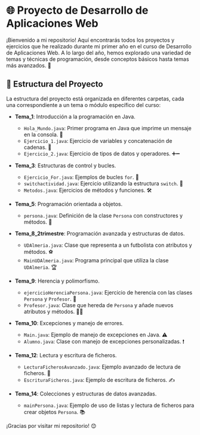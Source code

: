 # 🌐 Proyecto de Desarrollo de Aplicaciones Web

¡Bienvenido a mi repositorio! Aquí encontrarás todos los proyectos y ejercicios que he realizado durante mi primer año en el curso de Desarrollo de Aplicaciones Web. A lo largo del año, hemos explorado una variedad de temas y técnicas de programación, desde conceptos básicos hasta temas más avanzados. 🚀

## 📂 Estructura del Proyecto

La estructura del proyecto está organizada en diferentes carpetas, cada una correspondiente a un tema o módulo específico del curso:

- **Tema_1**: Introducción a la programación en Java.
  - `Hola_Mundo.java`: Primer programa en Java que imprime un mensaje en la consola. 👋
  - `Ejercicio_1.java`: Ejercicio de variables y concatenación de cadenas. 🔗
  - `Ejercicio_2.java`: Ejercicio de tipos de datos y operadores. ➕➖

- **Tema_3**: Estructuras de control y bucles.
  - `Ejercicio_For.java`: Ejemplos de bucles `for`. 🔄
  - `switchactividad.java`: Ejercicio utilizando la estructura `switch`. 🔀
  - `Metodos.java`: Ejercicios de métodos y funciones. 🛠️

- **Tema_5**: Programación orientada a objetos.
  - `persona.java`: Definición de la clase `Persona` con constructores y métodos. 👤
  
- **Tema_8_2trimestre**: Programación avanzada y estructuras de datos.
  - `UDAlmeria.java`: Clase que representa a un futbolista con atributos y métodos. ⚽
  - `MainUDAlmeria.java`: Programa principal que utiliza la clase `UDAlmeria`. 🏆

- **Tema_9**: Herencia y polimorfismo.
  - `ejercicioHerenciaPersona.java`: Ejercicio de herencia con las clases `Persona` y `Profesor`. 🧬
  - `Profesor.java`: Clase que hereda de `Persona` y añade nuevos atributos y métodos. 👨‍🏫

- **Tema_10**: Excepciones y manejo de errores.
  - `Main.java`: Ejemplo de manejo de excepciones en Java. ⚠️
  - `Alumno.java`: Clase con manejo de excepciones personalizadas. ❗

- **Tema_12**: Lectura y escritura de ficheros.
  - `LecturaFicherosAvanzado.java`: Ejemplo avanzado de lectura de ficheros. 📖
  - `EscrituraFicheros.java`: Ejemplo de escritura de ficheros. ✍️

- **Tema_14**: Colecciones y estructuras de datos avanzadas.
  - `mainPersona.java`: Ejemplo de uso de listas y lectura de ficheros para crear objetos `Persona`. 📚


¡Gracias por visitar mi repositorio! 😊
